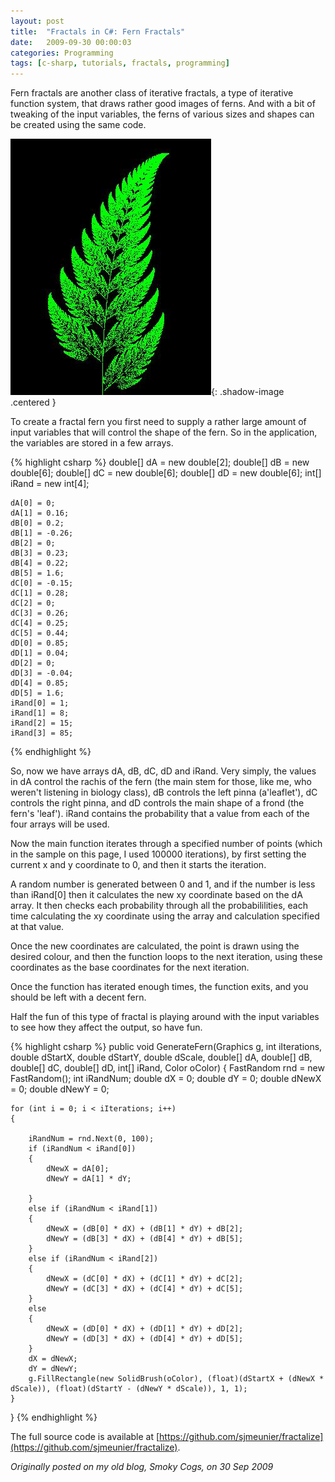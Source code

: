 ```yaml
---
layout: post
title:  "Fractals in C#: Fern Fractals"
date:   2009-09-30 00:00:03
categories: Programming
tags: [c-sharp, tutorials, fractals, programming]
---
```


Fern fractals are another class of iterative fractals, a type of iterative function system, that draws rather good images of ferns. And with a bit of tweaking of the input variables, the ferns of various sizes and shapes can be created using the same code.

![Fern fractal](/assets/images/blog/fractals/fernfractal.jpg){: .shadow-image .centered }

To create a fractal fern you first need to supply a rather large amount of input variables that will control the shape of the fern. So in the application, the variables are stored in a few arrays.
<!--more-->

{% highlight csharp %}
	double[] dA = new double[2];
	double[] dB = new double[6];
	double[] dC = new double[6];
	double[] dD = new double[6];
	int[] iRand = new int[4];

	dA[0] = 0;
	dA[1] = 0.16;
	dB[0] = 0.2;
	dB[1] = -0.26;
	dB[2] = 0;
	dB[3] = 0.23;
	dB[4] = 0.22;
	dB[5] = 1.6;
	dC[0] = -0.15;
	dC[1] = 0.28;
	dC[2] = 0;
	dC[3] = 0.26;
	dC[4] = 0.25;
	dC[5] = 0.44;
	dD[0] = 0.85;
	dD[1] = 0.04;
	dD[2] = 0;
	dD[3] = -0.04;
	dD[4] = 0.85;
	dD[5] = 1.6;
	iRand[0] = 1;
	iRand[1] = 8;
	iRand[2] = 15;
	iRand[3] = 85;
{% endhighlight %}

So, now we have arrays dA, dB, dC, dD and iRand. Very simply, the values in dA control the rachis of the fern (the main stem for those, like me, who weren't listening in biology class),  dB controls the left pinna (a'leaflet'), dC controls the right pinna, and dD controls the main shape of a frond (the fern's 'leaf'). iRand contains the probability that a value from each of the four arrays will be used.

Now the main function iterates through a specified number of points (which in the sample on this page, I used 100000 iterations), by first setting the current x and y coordinate to 0, and then it starts the iteration.

A random number is generated between 0 and 1, and if the number is less than iRand[0] then it calculates the new xy coordinate based on the dA array. It then checks each probability through all the probabililities, each time calculating the xy coordinate using the array and calculation specified at that value.

Once the new coordinates are calculated, the point is drawn using the desired colour, and then the function loops to the next iteration, using these coordinates as the base coordinates for the next iteration.

Once the function has iterated enough times, the function exits, and you should be left with a decent fern.

Half the fun of this type of fractal is playing around with the input variables to see how they affect the output, so have fun. 

{% highlight csharp %}
public void GenerateFern(Graphics g, int iIterations, double dStartX, double dStartY, double dScale, double[] dA, double[] dB, double[] dC, double[] dD, int[] iRand, Color oColor)
{
	FastRandom rnd = new FastRandom();
	int iRandNum;
	double dX = 0;
	double dY = 0;
	double dNewX = 0;
	double dNewY = 0;

	for (int i = 0; i < iIterations; i++)
	{

		iRandNum = rnd.Next(0, 100);
		if (iRandNum < iRand[0])
		{
			dNewX = dA[0];
			dNewY = dA[1] * dY;

		}
		else if (iRandNum < iRand[1])
		{
			dNewX = (dB[0] * dX) + (dB[1] * dY) + dB[2];
			dNewY = (dB[3] * dX) + (dB[4] * dY) + dB[5];
		}
		else if (iRandNum < iRand[2])
		{
			dNewX = (dC[0] * dX) + (dC[1] * dY) + dC[2];
			dNewY = (dC[3] * dX) + (dC[4] * dY) + dC[5];
		}
		else
		{
			dNewX = (dD[0] * dX) + (dD[1] * dY) + dD[2];
			dNewY = (dD[3] * dX) + (dD[4] * dY) + dD[5];
		}
		dX = dNewX;
		dY = dNewY;
		g.FillRectangle(new SolidBrush(oColor), (float)(dStartX + (dNewX * dScale)), (float)(dStartY - (dNewY * dScale)), 1, 1);
	}

}
{% endhighlight %}

The full source code is available at [https://github.com/sjmeunier/fractalize](https://github.com/sjmeunier/fractalize).

_Originally posted on my old blog, Smoky Cogs, on 30 Sep 2009_
